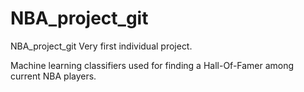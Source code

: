 # NBA_project_git
 NBA_project_git
 Very first individual project.
 
 Machine learning classifiers used for finding a Hall-Of-Famer among current NBA players.

